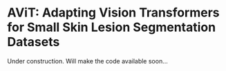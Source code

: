 # AViT: Adapting Vision Transformers for Small Skin Lesion Segmentation Datasets
Under construction. Will make the code available soon...
